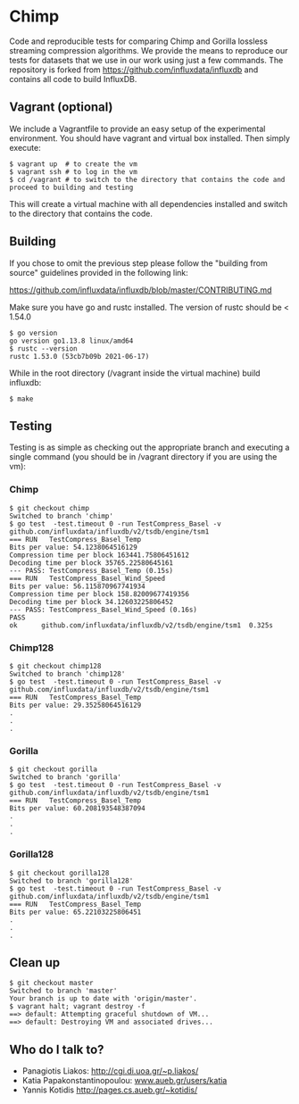 # Chimp

Code and reproducible tests for comparing Chimp and Gorilla lossless streaming compression algorithms. We provide the means to reproduce our tests for datasets that we use in our work using just a few commands. The repository is forked from https://github.com/influxdata/influxdb and contains all code to build InfluxDB.

## Vagrant (optional)

We include a Vagrantfile to provide an easy setup of the experimental environment. You should have vagrant and virtual box installed. Then simply execute:

```
$ vagrant up  # to create the vm
$ vagrant ssh # to log in the vm
$ cd /vagrant # to switch to the directory that contains the code and proceed to building and testing
````

This will create a virtual machine with all dependencies installed and switch to the directory that contains the code.

## Building

If you chose to omit the previous step please follow the "building from source" guidelines provided in the following link:

https://github.com/influxdata/influxdb/blob/master/CONTRIBUTING.md

Make sure you have go and rustc installed. The version of rustc should be < 1.54.0

```
$ go version
go version go1.13.8 linux/amd64
$ rustc --version
rustc 1.53.0 (53cb7b09b 2021-06-17)
```

While in the root directory (/vagrant inside the virtual machine) build influxdb:

```
$ make
```

## Testing

Testing is as simple as checking out the appropriate branch and executing a single command (you should be in /vagrant directory if you are using the vm):


### Chimp

```
$ git checkout chimp
Switched to branch 'chimp'
$ go test  -test.timeout 0 -run TestCompress_Basel -v github.com/influxdata/influxdb/v2/tsdb/engine/tsm1 
=== RUN   TestCompress_Basel_Temp
Bits per value: 54.1238064516129
Compression time per block 163441.75806451612
Decoding time per block 35765.22580645161
--- PASS: TestCompress_Basel_Temp (0.15s)
=== RUN   TestCompress_Basel_Wind_Speed
Bits per value: 56.115870967741934
Compression time per block 158.82009677419356
Decoding time per block 34.12603225806452
--- PASS: TestCompress_Basel_Wind_Speed (0.16s)
PASS
ok  	github.com/influxdata/influxdb/v2/tsdb/engine/tsm1	0.325s
```

### Chimp128

```
$ git checkout chimp128
Switched to branch 'chimp128'
$ go test  -test.timeout 0 -run TestCompress_Basel -v github.com/influxdata/influxdb/v2/tsdb/engine/tsm1 
=== RUN   TestCompress_Basel_Temp
Bits per value: 29.35258064516129
.
.
.
```

### Gorilla
```
$ git checkout gorilla
Switched to branch 'gorilla'
$ go test  -test.timeout 0 -run TestCompress_Basel -v github.com/influxdata/influxdb/v2/tsdb/engine/tsm1 
=== RUN   TestCompress_Basel_Temp
Bits per value: 60.208193548387094
.
.
.
```

### Gorilla128

```
$ git checkout gorilla128 
Switched to branch 'gorilla128'
$ go test  -test.timeout 0 -run TestCompress_Basel -v github.com/influxdata/influxdb/v2/tsdb/engine/tsm1 
=== RUN   TestCompress_Basel_Temp
Bits per value: 65.22103225806451
.
.
.
```

## Clean up

```
$ git checkout master
Switched to branch 'master'
Your branch is up to date with 'origin/master'.
$ vagrant halt; vagrant destroy -f
==> default: Attempting graceful shutdown of VM...
==> default: Destroying VM and associated drives...
```

## Who do I talk to?

* Panagiotis Liakos: http://cgi.di.uoa.gr/~p.liakos/
* Katia Papakonstantinopoulou: www.aueb.gr/users/katia
* Yannis Kotidis http://pages.cs.aueb.gr/~kotidis/
